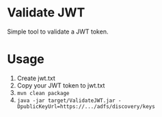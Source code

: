# Validate JWT

Simple tool to validate a JWT token.

# Usage

1. Create jwt.txt
2. Copy your JWT token to jwt.txt
3. `mvn clean package`
4. `java -jar target/ValidateJWT.jar -DpublicKeyUrl=https://.../adfs/discovery/keys`